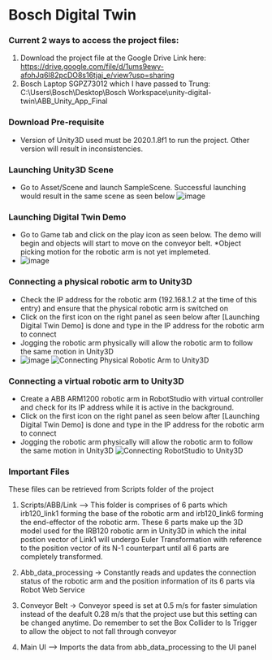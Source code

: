 # Bosch Digital Twin

### Current 2 ways to access the project files:
1. Download the project file at the Google Drive Link here: https://drive.google.com/file/d/1ums9ewy-afohJq6I82pcDO8s16tjaj_e/view?usp=sharing
2. Bosch Laptop SGPZ73012 which I have passed to Trung: C:\Users\Bosch\Desktop\Bosch Workspace\unity-digital-twin\ABB_Unity_App_Final

### Download Pre-requisite
- Version of Unity3D used must be 2020.1.8f1 to run the project. Other version will result in inconsistencies.

### Launching Unity3D Scene
- Go to Asset/Scene and launch SampleScene. Successful launching would result in the same scene as seen below
![image](https://user-images.githubusercontent.com/38741564/199883763-6d37a470-3a0e-4577-bca0-73a3fd9614aa.png)

### Launching Digital Twin Demo
- Go to Game tab and click on the play icon as seen below. The demo will begin and objects will start to move on the conveyor belt. *Object picking motion for the robotic arm is not yet implemeted.
- ![image](https://user-images.githubusercontent.com/38741564/199903424-f0544b28-ba99-4bcb-9f92-47709fe81c2f.png)

### Connecting a physical robotic arm to Unity3D
- Check the IP address for the robotic arm (192.168.1.2 at the time of this entry) and ensure that the physical robotic arm is switched on
- Click on the first icon on the right panel as seen below after [Launching Digital Twin Demo] is done and type in the IP address for the robotic arm to connect
- Jogging the robotic arm physically will allow the robotic arm to follow the same motion in Unity3D
- ![image](https://user-images.githubusercontent.com/38741564/199921674-417d6f60-da25-4d76-b832-29ebfcf1f162.png)
![Connecting Physical Robotic Arm to Unity3D](https://user-images.githubusercontent.com/38741564/200603447-9e925f47-d68f-4478-a533-7c779286c5ce.gif)

### Connecting a virtual robotic arm to Unity3D
- Create a ABB ARM1200 robotic arm in RobotStudio with virtual controller and check for its IP address while it is active in the background.
- Click on the first icon on the right panel as seen below after [Launching Digital Twin Demo] is done and type in the IP address for the robotic arm to connect
- Jogging the robotic arm physically will allow the robotic arm to follow the same motion in Unity3D
![Connecting RobotStudio to Unity3D](https://user-images.githubusercontent.com/38741564/200603402-91b42264-a69d-4d3f-aa57-e62bf7de7c81.gif)

### Important Files
These files can be retrieved from Scripts folder of the project
1. Scripts/ABB/Link --> This folder is comprises of 6 parts which irb120_link1 forming the base of the robotic arm and irb120_link6 forming the end-effector of the robotic arm. These 6 parts make up the 3D model used for the IRB120 robotic arm in Unity3D in which the inital postion vector of Link1 will undergo Euler Transformation with reference to the position vector of its N-1 counterpart until all 6 parts are completely transformed.

3. Abb_data_processing -> Constantly reads and updates the connection status of the robotic arm and the position information of its 6 parts via Robot Web Service

2. Conveyor Belt -> Conveyor speed is set at 0.5 m/s for faster simulation instead of the deafult 0.28 m/s that the project use but this setting can be changed anytime. Do remember to set the Box Collider to Is Trigger to allow the object to not fall through conveyor 

3. Main UI --> Imports the data from abb_data_processing to the UI panel
